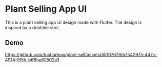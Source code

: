 # Plant Selling App UI

This is a plant selling app UI design made with Flutter. The design is inspired by a dribbble shot.

## Demo
https://github.com/tusharhow/plant-sell/assets/65107679/b7542975-447c-4914-9f5b-b68ba80502a3